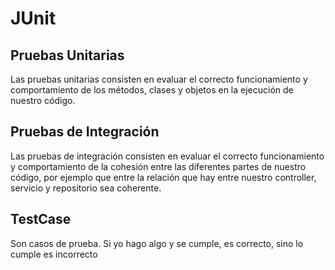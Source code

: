 # JUnit

## Pruebas Unitarias
Las pruebas unitarias consisten en evaluar el correcto funcionamiento y comportamiento de los métodos, clases y objetos en la ejecución de nuestro código.
## Pruebas de Integración 
Las pruebas de integración consisten en evaluar el correcto funcionamiento y comportamiento de la cohesión entre las diferentes partes de nuestro código, por ejemplo que entre la relación que hay entre nuestro controller, servicio y repositorio sea coherente. 

## TestCase

Son casos de prueba. Si yo hago algo y se cumple, es correcto, sino lo cumple es incorrecto